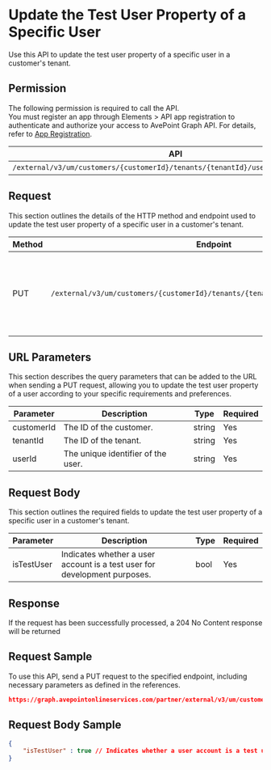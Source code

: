 # Update the Test User Property of a Specific User

Use this API to update the test user property of a specific user in a customer's tenant. 

## Permission

The following permission is required to call the API.  
You must register an app through Elements > API app registration to authenticate and authorize your access to AvePoint Graph API. For details, refer to [App Registration](../../register-app.md).

| API | Permission  |
|-----------|--------|
| `/external/v3/um/customers/{customerId}/tenants/{tenantId}/users/{userId}/istest`|elements.um.user.readwrite.all|  

## Request

This section outlines the details of the HTTP method and endpoint used to update the test user property of
a specific user in a customer's tenant.

| Method | Endpoint | Description |
|-----------|--------|------------|
| PUT | `/external/v3/um/customers/{customerId}/tenants/{tenantId}/users/{userId}/istest` | Updates the test user property of a specific user in a customer's tenant.|

## URL Parameters

This section describes the query parameters that can be added to the URL when sending a PUT request, allowing you to update the test user property of a user according to your specific requirements and preferences.

| Parameter | Description | Type | Required |
| --- | --- | --- |---|
| customerId | The ID of the customer. | string | Yes |
| tenantId | The ID of the tenant. | string | Yes |
| userId | The unique identifier of the user. | string | Yes |

## Request Body

This section outlines the required fields to update the test user property of a specific user in a customer's tenant.

| Parameter | Description | Type | Required
| --- | --- | --- | ---
| isTestUser | Indicates whether a user account is a test user for development purposes. | bool | Yes |

## Response

If the request has been successfully processed, a 204 No Content response will be returned

## Request Sample

To use this API, send a PUT request to the specified endpoint, including necessary parameters as defined in the references. 

```json
https://graph.avepointonlineservices.com/partner/external/v3/um/customers/966f35cc-****-****-****-25cdbcf82a07/tenants/0c7715b3-****-****-****-f3634dcfacec/users/7c18fd6f-****-****-****-5725fa9edc3f/istest
```
## Request Body Sample

```json
{
    "isTestUser" : true // Indicates whether a user account is a test user for development purposes
}
```